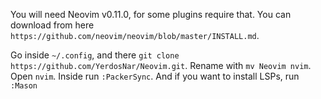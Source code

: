You will need Neovim v0.11.0, for some plugins require that. You can download from here `https://github.com/neovim/neovim/blob/master/INSTALL.md`.

Go inside `~/.config`, and there `git clone https://github.com/YerdosNar/Neovim.git`. Rename with `mv Neovim nvim`. Open `nvim`. Inside run `:PackerSync`. And if you want to install LSPs, run `:Mason`
